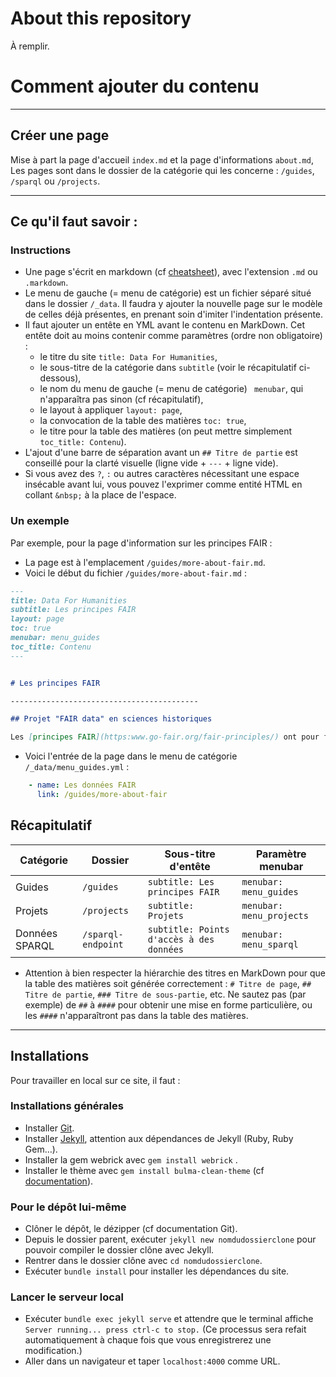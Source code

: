 # About this repository

À remplir.

# Comment ajouter du contenu

--------------------------------------------------

## Créer une page

Mise à part la page d'accueil `index.md` et la page d'informations `about.md`, Les pages sont dans le dossier de la catégorie qui les concerne : `/guides`, `/sparql` ou `/projects`.

-------------------------

## Ce qu'il faut savoir :

### Instructions

* Une page s'écrit en markdown (cf [cheatsheet](https://github.com/adam-p/markdown-here/wiki/Markdown-Cheatsheet)), avec l'extension `.md` ou `.markdown`.
* Le menu de gauche (= menu de catégorie) est un fichier séparé situé dans le dossier `/_data`. Il faudra y ajouter la nouvelle page sur le modèle de celles déjà présentes, en prenant soin d'imiter l'indentation présente.
* Il faut ajouter un entête en YML avant le contenu en MarkDown. Cet entête doit au moins contenir comme paramètres (ordre non obligatoire) :
	- le titre du site `title: Data For Humanities`,
	- le sous-titre de la catégorie dans `subtitle` (voir le récapitulatif ci-dessous),
	- le nom du menu de gauche (= menu de catégorie) ` menubar`, qui n'apparaîtra pas sinon (cf récapitulatif),
	- le layout à appliquer `layout: page`,
	- la convocation de la table des matières `toc: true`,
	- le titre pour la table des matières (on peut mettre simplement `toc_title: Contenu`).
* L'ajout d'une barre de séparation avant un `## Titre de partie` est conseillé pour la clarté visuelle (ligne vide + `---` + ligne vide).
* Si vous avez des `?`, `:` ou autres caractères nécessitant une espace insécable avant lui, vous pouvez l'exprimer comme entité HTML en collant `&nbsp;` à la place de l'espace.


### Un exemple

Par exemple, pour la page d'information sur les principes FAIR :

* La page est à l'emplacement `/guides/more-about-fair.md`.
* Voici le début du fichier  `/guides/more-about-fair.md` :
```md
---
title: Data For Humanities
subtitle: Les principes FAIR
layout: page
toc: true
menubar: menu_guides
toc_title: Contenu
---


# Les principes FAIR

------------------------------------------

## Projet "FAIR data" en sciences historiques

Les [principes FAIR](https:www.go-fair.org/fair-principles/) ont pour finalité…
```
* Voici l'entrée de la page dans le menu de catégorie `/_data/menu_guides.yml` :
```yml
    - name: Les données FAIR
      link: /guides/more-about-fair
```

## Récapitulatif

| Catégorie | Dossier | Sous-titre d'entête | Paramètre menubar |
| ------- | ---------- | -------- | -------|
| Guides | `/guides` | `subtitle: Les principes FAIR` | `menubar: menu_guides` |
| Projets | `/projects` | `subtitle: Projets` | `menubar: menu_projects` |
| Données SPARQL | `/sparql-endpoint` | `subtitle: Points d'accès à des données` | `menubar: menu_sparql` |
* Attention à bien respecter la hiérarchie des titres en MarkDown pour que la table des matières soit générée correctement : `# Titre de page`, `## Titre de partie`, `### Titre de sous-partie`, etc. Ne sautez pas (par exemple) de `##` à `####` pour obtenir une mise en forme particulière, ou les `####` n'apparaîtront pas dans la table des matières.

------------

## Installations

Pour travailler en local sur ce site, il faut :

### Installations générales

* Installer [Git](https://git-scm.com/).
* Installer [Jekyll](https://jekyllrb.com/docs/), attention aux dépendances de Jekyll (Ruby, Ruby Gem…).
* Installer la gem webrick avec `gem install webrick` .
* Installer le thème avec `gem install bulma-clean-theme` (cf [documentation](https://www.csrhymes.com/bulma-clean-theme/docs/getting-started/installation/)).

### Pour le dépôt lui-même

* Clôner le dépôt, le dézipper (cf documentation Git).
* Depuis le dossier parent, exécuter `jekyll new nomdudossierclone` pour pouvoir compiler le dossier clône avec Jekyll.
* Rentrer dans le dossier clône avec `cd nomdudossierclone`.
* Exécuter `bundle install` pour installer les dépendances du site.

### Lancer le serveur local

* Exécuter `bundle exec jekyll serve` et attendre que le terminal affiche `Server running... press ctrl-c to stop.` (Ce processus sera refait automatiquement à chaque fois que vous enregistrerez une modification.)
* Aller dans un navigateur et taper `localhost:4000` comme URL.
